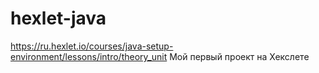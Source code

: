 # hexlet-java
https://ru.hexlet.io/courses/java-setup-environment/lessons/intro/theory_unit
Мой первый проект на Хекслете
